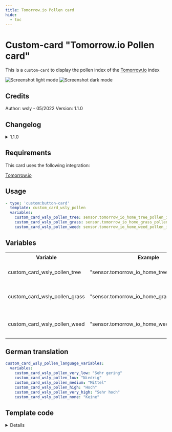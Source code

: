 ```yaml
---
title: Tomorrow.io Pollen card
hide:
  - toc
---
```

<!-- markdownlint-disable MD046 -->

# Custom-card "Tomorrow.io Pollen card"

This is a `custom-card` to display the pollen index of the [Tomorrow.io](https://www.home-assistant.io/integrations/tomorrowio) index

![Screenshot light mode](../../assets/img/custom_card_wsly_pollen_light.png)
![Screenshot dark mode](../../assets/img/custom_card_wsly_pollen_dark.png)

## Credits

Author: wsly - 05/2022
Version: 1.1.0

## Changelog

<details>
<summary>1.1.0</summary>
Add none state & German translation
</details>

## Requirements

This card uses the following integration:

 [Tomorrow.io](https://www.home-assistant.io/integrations/tomorrowio)

## Usage

```yaml
- type: 'custom:button-card'
  template: custom_card_wsly_pollen
  variables:
    custom_card_wsly_pollen_tree: sensor.tomorrow_io_home_tree_pollen_index
    custom_card_wsly_pollen_grass: sensor.tomorrow_io_home_grass_pollen_index
    custom_card_wsly_pollen_weed: sensor.tomorrow_io_home_weed_pollen_index
```

## Variables

<table>
<tr>
<th>Variable</th>
<th>Example</th>
<th>Required</th>
<th>Default</th>
<th>Explanation</th>
</tr>
<tr>
<td>custom_card_wsly_pollen_tree</td>
<td>"sensor.tomorrow_io_home_tree_pollen_index"</td>
<td>Yes</td>
<td></td>
<td>The entity for the tree pollen index</td>
</tr>
<tr>
<td>custom_card_wsly_pollen_grass</td>
<td>"sensor.tomorrow_io_home_grass_pollen_index"</td>
<td>Yes</td>
<td></td>
<td>The entity for the grass pollen index</td>
</tr>
<tr>
<td>custom_card_wsly_pollen_weed</td>
<td>"sensor.tomorrow_io_home_weed_pollen_index"</td>
<td>Yes</td>
<td></td>
<td>The entity for the weed pollen index</td>
</tr>
</table>

## German translation

```yaml
custom_card_wsly_pollen_language_variables:
  variables:
    custom_card_wsly_pollen_very_low: "Sehr gering"
    custom_card_wsly_pollen_low: "Niedrig"
    custom_card_wsly_pollen_medium: "Mittel"
    custom_card_wsly_pollen_high: "Hoch"
    custom_card_wsly_pollen_very_high: "Sehr hoch"
    custom_card_wsly_pollen_none: "Keine"
```

## Template code
<details>
  
```yaml
---
### Custom card Pollen ###
custom_card_wsly_pollen:
  type: "custom:button-card"
  template: "list_3_items"
  triggers_update: "all"
  styles:
    card:
      - border-radius: "var(--border-radius)"
      - box-shadow: "var(--box-shadow)"
  custom_fields:
    item1:
      card:
        type: "custom:button-card"
        template: "custom_card_wsly_pollen_item"
        entity: "[[[ return variables.custom_card_wsly_pollen_tree ]]]"
    item2:
      card:
        type: "custom:button-card"
        template: "custom_card_wsly_pollen_item"
        entity: "[[[ return variables.custom_card_wsly_pollen_grass ]]]"
    item3:
      card:
        type: "custom:button-card"
        template: "custom_card_wsly_pollen_item"
        entity: "[[[ return variables.custom_card_wsly_pollen_weed ]]]"

custom_card_wsly_pollen_item:
  type: "custom:button-card"
  template:
    - "custom_card_wsly_pollen_language_variables"
    - "vertical_buttons"
  label: >
    [[[
      let pollen_state_label = variables.custom_card_wsly_pollen_none;
      if (entity.state == "very_low") pollen_state_label = variables.custom_card_wsly_pollen_very_low;
      else if (entity.state == "low") pollen_state_label = variables.custom_card_wsly_pollen_low;
      else if (entity.state == "medium") pollen_state_label = variables.custom_card_wsly_pollen_medium;
      else if (entity.state == "high") pollen_state_label = variables.custom_card_wsly_pollen_high;
      else if (entity.state == "very_high") pollen_state_label = variables.custom_card_wsly_pollen_very_high;
      else if (entity.state == "none") pollen_state_label = variables.custom_card_wsly_pollen_none;
      return pollen_state_label;
    ]]]
  state:
    - value: "none"
      styles:
        icon:
          - color: "rgba(var(--color-grey), 1)"
        img_cell:
          - background-color: "rgba(var(--color-grey), 0.2)"
    - value: "very_low"
      styles:
        icon:
          - color: "rgba(var(--color-green), 1)"
        img_cell:
          - background-color: "rgba(var(--color-green), 0.2)"
    - value: "low"
      styles:
        icon:
          - color: "rgba(241, 196, 15, 1)"
        img_cell:
          - background-color: "rgba(241, 196, 15, 0.2)"
    - value: "medium"
      styles:
        icon:
          - color: "rgba(243, 156, 18, 1)"
        img_cell:
          - background-color: "rgba(243, 156, 18, 0.2)"
    - value: "high"
      styles:
        icon:
          - color: "rgba(231, 76, 60, 1)"
        img_cell:
          - background-color: "rgba(231, 76, 60, 0.2)"
    - value: "very_high"
      styles:
        icon:
          - color: "rgba(var(--color-pink), 1)"
        img_cell:
          - background-color: "rgba(var(--color-pink), 0.2)"
  styles:
    card:
      - box-shadow: "none"
      - border-radius: "var(--border-radius)"
    custom_fields:
      extreme:
        - border-radius: "50%"
        - position: "absolute"
        - margin-left: "auto"
        - margin-right: "auto"
        - left: "38px"
        - right: "0"
        - top: "8px"
        - height: "16px"
        - width: "16px"
        - border: "2px solid var(--card-background-color)"
        - font-size: "12px"
        - line-height: "14px"
        - background-color: "rgba(var(--color-red),1)"
        - color: "white"
  custom_fields:
    extreme: >
      [[[
        if (entity.state == "very_high"){
          return `<ha-icon icon="mdi:exclamation-thick" style="width: 12px; height: 12px; color: var(--primary-background-color);"></ha-icon>`
        }
      ]]]
```
  
</details>

